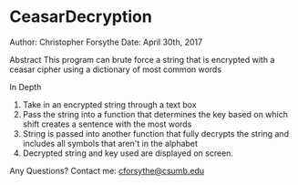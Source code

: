 # CeasarDecryption
Author: Christopher Forsythe
Date: April 30th, 2017

Abstract
This program can brute force a string that is encrypted with a ceasar cipher using a dictionary of most common words

In Depth
1) Take in an encrypted string through a text box
2) Pass the string into a function that determines the key based on which shift creates a sentence with the most words
3) String is passed into another function that fully decrypts the string and includes all symbols that aren't in the alphabet
4) Decrypted string and key used are displayed on screen.

Any Questions?
Contact me: cforsythe@csumb.edu
